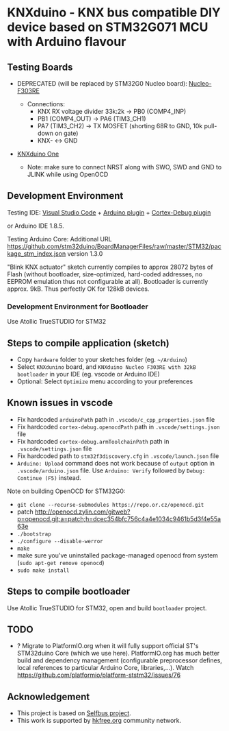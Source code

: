 # KNXduino - KNX bus compatible DIY device based on STM32G071 MCU with Arduino flavour

## Testing Boards

* DEPRECATED (will be replaced by STM32G0 Nucleo board): [Nucleo-F303RE](https://www.st.com/en/evaluation-tools/nucleo-f303re.html)
    * Connections:
        * KNX RX voltage divider 33k:2k -> PB0 (COMP4_INP)
        * PB1 (COMP4_OUT) -> PA6 (TIM3_CH1)
        * PA7 (TIM3_CH2) -> TX MOSFET (shorting 68R to GND, 10k pull-down on gate)
        * KNX- <-> GND

* [KNXduino One](hw-design/knxduino-one/)
    * Note: make sure to connect NRST along with SWO, SWD and GND to JLINK while using OpenOCD

## Development Environment


Testing IDE: [Visual Studio Code](https://code.visualstudio.com/) + [Arduino plugin](https://marketplace.visualstudio.com/items?itemName=vsciot-vscode.vscode-arduino) + [Cortex-Debug plugin](https://marketplace.visualstudio.com/items?itemName=marus25.cortex-debug)

or Arduino IDE 1.8.5.

Testing Arduino Core: Additional URL https://github.com/stm32duino/BoardManagerFiles/raw/master/STM32/package_stm_index.json version 1.3.0

"Blink KNX actuator" sketch currently compiles to approx 28072 bytes of Flash (without bootloader, size-optimized, hard-coded addresses, no EEPROM emulation thus not configurable at all). Bootloader is currently approx. 9kB. Thus perfectly OK for 128kB devices.

### Development Environment for Bootloader

Use Atollic TrueSTUDIO for STM32

## Steps to compile application (sketch)

* Copy `hardware` folder to your sketches folder (eg. `~/Arduino`)
* Select `KNXdunino` board, and `KNXduino Nucleo F303RE with 32kB bootloader` in your IDE (eg. vscode or Arduino IDE)
* Optional: Select `Optimize` menu according to your preferences

## Known issues in vscode

* Fix hardcoded `arduinoPath` path in `.vscode/c_cpp_properties.json` file
* Fix hardcoded `cortex-debug.openocdPath` path in `.vscode/settings.json` file
* Fix hardcoded `cortex-debug.armToolchainPath` path in `.vscode/settings.json` file
* Fix hardcoded path to `stm32f3discovery.cfg` in `.vscode/launch.json` file
* `Arduino: Upload` command does not work because of `output` option in `.vscode/arduino.json` file. Use `Arduino: Verify` followed by `Debug: Continue (F5)` instead.

Note on building OpenOCD for STM32G0: 
* `git clone --recurse-submodules https://repo.or.cz/openocd.git`
* patch http://openocd.zylin.com/gitweb?p=openocd.git;a=patch;h=dcec354bfc756c4a4e1034c9461b5d3f4e55a63e
* `./bootstrap`
* `./configure --disable-werror`
* `make`
* make sure you've uninstalled package-managed openocd from system (`sudo apt-get remove openocd`)
* `sudo make install`

## Steps to compile bootloader

Use Atollic TrueSTUDIO for STM32, open and build `bootloader` project.

## TODO

* ? Migrate to PlatformIO.org when it will fully support official ST's STM32duino Core (which we use here). PlatformIO.org has much better build and dependency management (configurable preprocessor defines, local references to particular Arduino Core, libraries,...). Watch https://github.com/platformio/platform-ststm32/issues/76

## Acknowledgement

* This project is based on [Selfbus project](http://www.selfbus.org).
* This work is supported by [hkfree.org](http://www.hkfree.org) community network.